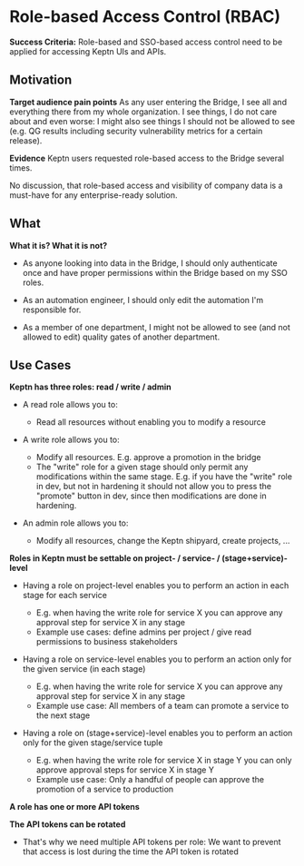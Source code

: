 # Role-based Access Control (RBAC)

**Success Criteria:** Role-based and SSO-based access control need to be applied for accessing Keptn UIs and APIs.

## Motivation

**Target audience pain points**
As any user entering the Bridge, I see all and everything there from my whole organization. I see things, I do not care about and even worse: I might also see things I should not be allowed to see (e.g. QG results including security vulnerability metrics for a certain release).

**Evidence**
Keptn users requested role-based access to the Bridge several times.

No discussion, that role-based access and visibility of company data is a must-have for any enterprise-ready solution.

## What

**What it is? What it is not?**
* As anyone looking into data in the Bridge, I should only authenticate once and have proper permissions within the Bridge based on my SSO roles.

* As an automation engineer, I should only edit the automation I'm responsible for.

* As a member of one department, I might not be allowed to see (and not allowed to edit) quality gates of another department.

## Use Cases

**Keptn has three roles: read / write / admin**

* A read role allows you to:
  * Read all resources without enabling you to modify a resource

* A write role allows you to:
  * Modify all resources. E.g. approve a promotion in the bridge
  * The "write" role for a given stage should only permit any modifications within the same stage. E.g. if you have the "write" role in dev, but not in hardening it should not allow you to press the "promote" button in dev, since then modifications are done in hardening.

* An admin role allows you to:
  * Modify all resources, change the Keptn shipyard, create projects, ...

**Roles in Keptn must be settable on project- / service- / (stage+service)- level**

* Having a role on project-level enables you to perform an action in each stage for each service
  * E.g. when having the write role for service X you can approve any approval step for service X in any stage
  * Example use cases: define admins per project / give read permissions to business stakeholders

* Having a role on service-level enables you to perform an action only for the given service (in each stage)
  * E.g. when having the write role for service X you can approve any approval step for service X in any stage
  * Example use case: All members of a team can promote a service to the next stage

* Having a role on (stage+service)-level enables you to perform an action only for the given stage/service tuple
  * E.g. when having the write role for service X in stage Y you can only approve approval steps for service X in stage Y
  * Example use case: Only a handful of people can approve the promotion of a service to production

**A role has one or more API tokens**

**The API tokens can be rotated**

* That's why we need multiple API tokens per role: We want to prevent that access is lost during the time the API token is rotated
